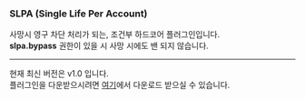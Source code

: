 ### SLPA (Single Life Per Account)

사망시 영구 차단 처리가 되는, 조건부 하드코어 플러그인입니다.  
**slpa.bypass** <span>권한이 있을 시 사망 시에도 밴 되지 않습니다.</span>  

* * *

현재 최신 버전은 v1.0 입니다.  
플러그인을 다운받으시려면 [여기](https://github.com/Team-Fi/single-life-per-account/releases/latest)에서 다운로드 받으실 수 있습니다.

